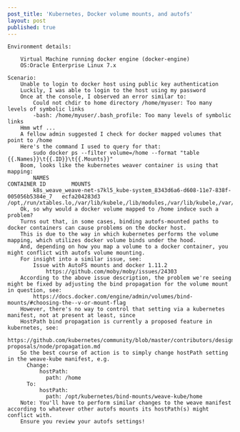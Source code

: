 ```yaml
---
post_title: 'Kubernetes, Docker volume mounts, and autofs'
layout: post
published: true
---
```

	Environment details:

		Virtual Machine running docker engine (docker-engine)
		OS:Oracle Enterprise Linux 7.x

	Scenario:
		Unable to login to docker host using public key authentication
		Luckily, I was able to login to the host using my password 
		Once at the console, I observed an error similar to:
			Could not chdir to home directory /home/myuser: Too many levels of symbolic links
            -bash: /home/myuser/.bash_profile: Too many levels of symbolic links
        Hmm wtf ...
        A fellow admin suggested I check for docker mapped volumes that point to /home
        Here's the command I used to query for that:
			sudo docker ps --filter volume=/home --format "table {{.Names}}\t{{.ID}}\t{{.Mounts}}"
		Boom, looks like the kubernetes weaver container is using that mapping:
			NAMES                                                                          CONTAINER ID        MOUNTS
			k8s_weave_weave-net-s7kl5_kube-system_8343d6a6-d608-11e7-838f-005056b5384e_7   ecfa204283d3        /opt,/run/xtables.lo,/var/lib/kubele,/lib/modules,/var/lib/kubele,/var/lib/weave,/home,/etc,/var/lib/dbus
		Ok, so why would a docker volume mapped to /home induce such a problem?
		Turns out that, in some cases, binding autofs-mounted paths to docker containers can cause problems on the docker host.
		This is due to the way in which kubernetes performs the volume mapping, which utilizes docker volume binds under the hood.
		And, depending on how you map a volume to a docker container, you might conflict with autofs volume mounting.
		For insight into a similar issue, see:
			Issue with AutoFS mounts and docker 1.11.2
				https://github.com/moby/moby/issues/24303
		According to the above issue description, the problem we're seeing might be fixed by adjusting the bind propagation for the volume mount in question, see:
			https://docs.docker.com/engine/admin/volumes/bind-mounts/#choosing-the--v-or-mount-flag
		However, there's no way to control that setting via a kubernetes manifest, not at present at least, since
		HostPath bind propagation is currently a proposed feature in kubernetes, see:
			https://github.com/kubernetes/community/blob/master/contributors/design-proposals/node/propagation.md 
		So the best course of action is to simply change hostPath setting in the weave-kube manifest, e.g.
          Change:
	          hostPath:
	            path: /home
          To:
	          hostPath:
	            path: /opt/kubernetes/bind-mounts/weave-kube/home
	    Note: You'll have to perform similar changes to the weave manifest according to whatever other autofs mounts its hostPath(s) might conflict with.
	    Ensure you review your autofs settings!